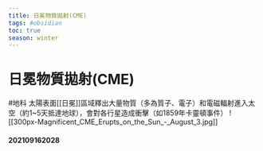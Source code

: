 ```yaml
---
title: 日冕物質拋射(CME)
tags: #obsidian 
toc: true
season: winter
---
```

# 日冕物質拋射(CME)
#地科
太陽表面[[日冕]]區域釋出大量物質（多為質子、電子）和電磁輻射進入太空（約1~5天抵達地球），會對各行星造成衝擊（如1859年卡靈頓事件）
![[300px-Magnificent_CME_Erupts_on_the_Sun_-_August_3.jpg]]
#### 202109162028
